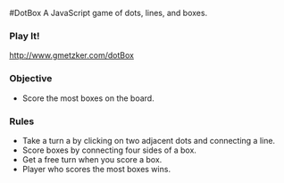 #DotBox
A JavaScript game of dots, lines, and boxes.




### Play It!
http://www.gmetzker.com/dotBox


### Objective
* Score the most boxes on the board.


### Rules

* Take a turn a by clicking on two adjacent dots and connecting a line.
* Score boxes by connecting four sides of a box.
* Get a free turn when you score a box.
* Player who scores the most boxes wins.
